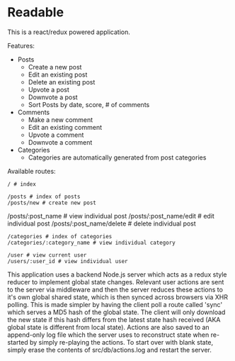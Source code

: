 # Readable

This is a react/redux powered application.

Features:
- Posts
  - Create a new post
  - Edit an existing post
  - Delete an existing post
  - Upvote a post
  - Downvote a post
  - Sort Posts by date, score, # of comments
- Comments
  - Make a new comment
  - Edit an existing comment
  - Upvote a comment
  - Downvote a comment
- Categories
  - Categories are automatically generated from post categories

Available routes:

    / # index

    /posts # index of posts
    /posts/new # create new post
  /posts/:post_name # view individual post
    /posts/:post_name/edit # edit individual post
    /posts/:post_name/delete # delete individual post

    /categories # index of categories
    /categories/:category_name # view individual category

    /user # view current user
    /users/:user_id # view individual user



This application uses a backend Node.js server which acts as a redux style reducer to implement global state changes. Relevant user actions are sent to the server via middleware and then the server reduces these actions to it's own global shared state, which is then synced across browsers via XHR polling. This is made simpler by having the client poll a route called 'sync' which serves a MD5 hash of the global state. The client will only download the new state if this hash differs from the latest state hash received (AKA global state is different from local state). Actions are also saved to an append-only log file which the server uses to reconstruct state when re-started by simply re-playing the actions. To start over with blank state, simply erase the contents of src/db/actions.log and restart the server.
